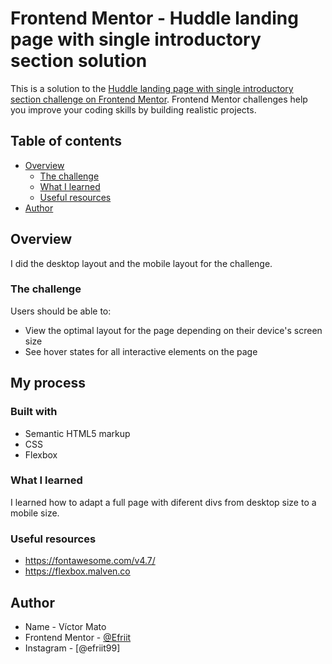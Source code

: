 # Frontend Mentor - Huddle landing page with single introductory section solution

This is a solution to the [Huddle landing page with single introductory section challenge on Frontend Mentor](https://www.frontendmentor.io/challenges/huddle-landing-page-with-a-single-introductory-section-B_2Wvxgi0). Frontend Mentor challenges help you improve your coding skills by building realistic projects. 

## Table of contents

- [Overview](#overview)
  - [The challenge](#the-challenge)
  - [What I learned](#what-i-learned)
  - [Useful resources](#useful-resources)
- [Author](#author)

## Overview

I did the desktop layout and the mobile layout for the challenge.

### The challenge

Users should be able to:

- View the optimal layout for the page depending on their device's screen size
- See hover states for all interactive elements on the page

## My process

### Built with

- Semantic HTML5 markup
- CSS 
- Flexbox

### What I learned

I learned how to adapt a full page with diferent divs from desktop size to a mobile size. 

### Useful resources

- https://fontawesome.com/v4.7/
- https://flexbox.malven.co

## Author

- Name - Víctor Mato
- Frontend Mentor - [@Efriit](https://www.frontendmentor.io/profile/Efriit)
- Instagram - [@efriit99]

